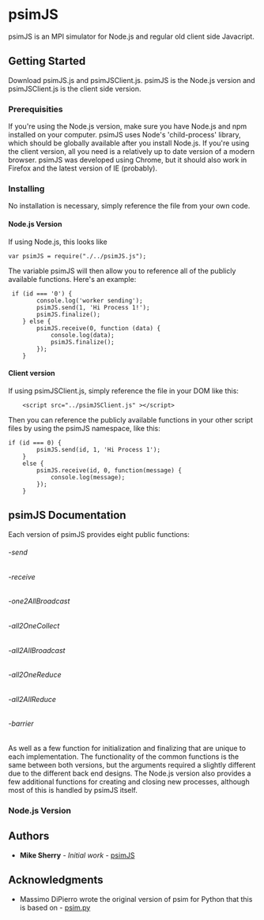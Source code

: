 # psimJS

psimJS is an MPI simulator for Node.js and regular old client side Javacript.

## Getting Started

Download psimJS.js and psimJSClient.js.  psimJS is the Node.js version and psimJSClient.js is the client side version.  

### Prerequisities

If you're using the Node.js version, make sure you have Node.js and npm installed on your computer.  psimJS uses Node's 'child-process' library, which should be globally available after you install Node.js.
If you're using the client version, all you need is a relatively up to date version of a modern browser.  psimJS was developed using Chrome, but it should also work in Firefox and the latest version of IE (probably).

### Installing
No installation is necessary, simply reference the file from your own code.

#### Node.js Version
If using Node.js, this looks like
```
var psimJS = require("./../psimJS.js");
```

The variable psimJS will then allow you to reference all of the publicly available functions.  Here's an example:
```
 if (id === '0') {
        console.log('worker sending');
        psimJS.send(1, 'Hi Process 1!');
        psimJS.finalize();
    } else {
        psimJS.receive(0, function (data) {
            console.log(data);
            psimJS.finalize();
        });
    }
```

#### Client version
If using psimJSClient.js, simply reference the file in your DOM like this:
```
    <script src="../psimJSClient.js" ></script>
```

Then you can reference the publicly available functions in your other script files by using the psimJS namespace, like this:
```
if (id === 0) {
        psimJS.send(id, 1, 'Hi Process 1');
    }
    else {
        psimJS.receive(id, 0, function(message) {
            console.log(message);
        });
    }
```

## psimJS Documentation
Each version of psimJS provides eight public functions:
###### -send
###### -receive
###### -one2AllBroadcast
###### -all2OneCollect
###### -all2AllBroadcast
###### -all2OneReduce
###### -all2AllReduce
###### -barrier
As well as a few function for initialization and finalizing that are unique to each implementation. 
The functionality of the common functions is the same between both versions, but the arguments required a slightly different due to the different back end designs. The Node.js version also provides a few additional functions for creating and closing new processes, although most of this is handled by psimJS itself.
### Node.js Version



## Authors

* **Mike Sherry** - *Initial work* - [psimJS](https://github.com/MikeSherry24/psimJS)

## Acknowledgments

* Massimo DiPierro wrote the original version of psim for Python that this is based on - [psim.py](https://dl.dropboxusercontent.com/u/18065445/DePaul/CSC503/psim.py)
